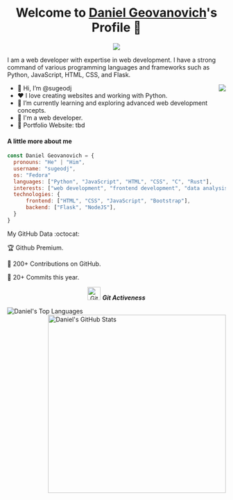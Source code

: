 <h1 align="center">Welcome to <a href="https://github.com/danielgeovanovich">Daniel Geovanovich</a>'s Profile 👋</h1>

<p align="center">
  <a align="center" href="https://github.com/DenverCoder1/readme-typing-svg"><img src="https://readme-typing-svg.herokuapp.com?&font=IBM+Plex+Sans&color=F72EE2&size=25&lines=Welcome+to+my+GitHub+Profile!;I'm+a+Web+Developer;I'm+fluent+in+Web+Development;I'm+passionate+about+building+engaging+websites" /></a>
</p>

<p>I am a web developer with expertise in web development. I have a strong command of various programming languages and frameworks such as Python, JavaScript, HTML, CSS, and Flask.</p>

<img align="right" src="https://media.giphy.com/media/M9gbBd9nbDrOTu1Mqx/giphy.gif">

<ul>
  <li>👋 Hi, I’m @sugeodj</li>
  <li>❤️ I love creating websites and working with Python.</li>
  <li>🌱 I’m currently learning and exploring advanced web development concepts.</li>
  <li>💼 I'm a web developer.</li>
  <li>🧐 Portfolio Website: tbd</li>
</ul>

#### A little more about me
```javascript
const Daniel Geovanovich = {
  pronouns: "He" | "Him",
  username: "sugeodj",
  os: "Fedora"
  languages: ["Python", "JavaScript", "HTML", "CSS", "C", "Rust"],
  interests: ["web development", "frontend development", "data analysis", "software development", "scripting"],
  technologies: {
      frontend: ["HTML", "CSS", "JavaScript", "Bootstrap"],
      backend: ["Flask", "NodeJS"],
  }
}
```

My GitHub Data :octocat:

🏆 Github Premium.

📜 200+ Contributions on GitHub.

🔑 20+ Commits this year.

<p align="center">
  <img src="https://media.giphy.com/media/W5eoZHPpUx9sapR0eu/giphy.gif" width="30px" alt="Git"/>&nbsp;<i><b>Git Activeness</b></i>
</p>

<p>
  <img align="left" src="https://github-readme-stats.vercel.app/api/top-langs?username=sugeodj&show_icons=true&locale=en&layout=compact&theme=chartreuse-dark" alt="Daniel's Top Languages" />
</p>

<p>
  <img align="right" src="https://github-readme-stats.vercel.app/api?username=sugeodj&show_icons=true&locale=en&theme=chartreuse-dark" alt="Daniel's GitHub Stats" width="410" />
</p>

<br><br><br><br><br>


<!---
danielgeovanovich/danielgeovanovich is a ✨ special ✨ repository because its `README.md` (this file) appears on your GitHub profile.
You can click the Preview link to take a look at your changes.
--->
